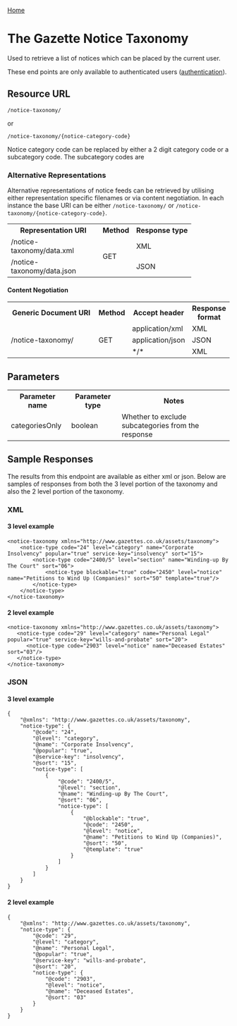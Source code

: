 [Home](../home.md)
# The Gazette Notice Taxonomy #

Used to retrieve a list of notices which can be placed by the current user.

These end points are only available to authenticated users ([authentication](../authentication/sign-in.md)).

## Resource URL ##

`/notice-taxonomy/`

or

`/notice-taxonomy/{notice-category-code}`

Notice category code can be replaced by either a 2 digit category code or a subcategory code. The subcategory codes are 

### Alternative Representations ###

Alternative representations of notice feeds can be retrieved by utilising either representation specific filenames or via content negotiation.
In each instance the base URI can be either `/notice-taxonomy/` or  `/notice-taxonomy/{notice-category-code}`.

<table>
<tr>
<th style="width:12em">Representation URI</th>
<th>Method</th>
<th>Response type</th>
</tr>
<tr>
<td>/notice-taxonomy/data.xml</td>
<td rowspan=2>GET</td>
<td>XML</td>
</tr>
<tr>
<td>/notice-taxonomy/data.json</td>
<td>JSON</td>
</tr>
</table>

#### Content Negotiation ####
<table>
<tr>
<th style="width:12em">Generic Document URI</th>
<th>Method</th>
<th>Accept header​</th>
<th>Response format</th>
</tr>
<tr>
<td rowspan=3>/notice-taxonomy/</td>
<td rowspan=3>GET</td>
<td>application/xml</td>
<td>XML</td>
</tr>
<tr>
<td>​​application/json</td>
<td>JSON</td>
</tr>
<tr>
<td>*/*</td>
<td>XML</td>
</tr>
</table>

## Parameters ##

<table>
<tr>
<th>Parameter name</th>
<th>Parameter type</th>
<th>Notes</th>
</tr>
<tr>
<td>categoriesOnly</td>
<td>boolean</td>
<td>Whether to exclude subcategories from the response</td>
</tr>
</table>  

## Sample Responses ##
The results from this endpoint are available as either xml or json. Below are samples of responses from both the 3 level portion of the taxonomy and also the 2 level portion of the taxonomy.

### XML ###

#### 3 level example ####

	<notice-taxonomy xmlns="http://www.gazettes.co.uk/assets/taxonomy">
	    <notice-type code="24" level="category" name="Corporate Insolvency" popular="true" service-key="insolvency" sort="15">
	        <notice-type code="2400/5" level="section" name="Winding-up By The Court" sort="06">
	            <notice-type blockable="true" code="2450" level="notice" name="Petitions to Wind Up (Companies)" sort="50" template="true"/>
	        </notice-type>
	    </notice-type>
	</notice-taxonomy>

#### 2 level example ####

	<notice-taxonomy xmlns="http://www.gazettes.co.uk/assets/taxonomy">
	   <notice-type code="29" level="category" name="Personal Legal" popular="true" service-key="wills-and-probate" sort="20">
	      <notice-type code="2903" level="notice" name="Deceased Estates" sort="03"/>
	   </notice-type>
	</notice-taxonomy>

### JSON ###

#### 3 level example ####

	{
	    "@xmlns": "http://www.gazettes.co.uk/assets/taxonomy",
	    "notice-type": {
	        "@code": "24",
	        "@level": "category",
	        "@name": "Corporate Insolvency",
	        "@popular": "true",
	        "@service-key": "insolvency",
	        "@sort": "15",
	        "notice-type": [
	            {
	                "@code": "2400/5",
	                "@level": "section",
	                "@name": "Winding-up By The Court",
	                "@sort": "06",
	                "notice-type": [
	                    {
	                        "@blockable": "true",
	                        "@code": "2450",
	                        "@level": "notice",
	                        "@name": "Petitions to Wind Up (Companies)",
	                        "@sort": "50",
	                        "@template": "true"
	                    }
	                ]
	            }
	        ]
	    }
	}

#### 2 level example ####

	{
	    "@xmlns": "http://www.gazettes.co.uk/assets/taxonomy",
	    "notice-type": {
	        "@code": "29",
	        "@level": "category",
	        "@name": "Personal Legal",
	        "@popular": "true",
	        "@service-key": "wills-and-probate",
	        "@sort": "20",
	        "notice-type": {
	            "@code": "2903",
	            "@level": "notice",
	            "@name": "Deceased Estates",
	            "@sort": "03"
	        }
	    }
	}